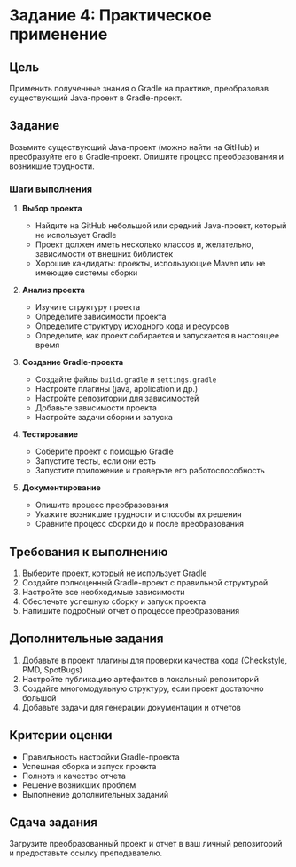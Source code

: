 # Задание 4: Практическое применение

## Цель
Применить полученные знания о Gradle на практике, преобразовав существующий Java-проект в Gradle-проект.

## Задание

Возьмите существующий Java-проект (можно найти на GitHub) и преобразуйте его в Gradle-проект. Опишите процесс преобразования и возникшие трудности.

### Шаги выполнения

1. **Выбор проекта**
   - Найдите на GitHub небольшой или средний Java-проект, который не использует Gradle
   - Проект должен иметь несколько классов и, желательно, зависимости от внешних библиотек
   - Хорошие кандидаты: проекты, использующие Maven или не имеющие системы сборки

2. **Анализ проекта**
   - Изучите структуру проекта
   - Определите зависимости проекта
   - Определите структуру исходного кода и ресурсов
   - Определите, как проект собирается и запускается в настоящее время

3. **Создание Gradle-проекта**
   - Создайте файлы `build.gradle` и `settings.gradle`
   - Настройте плагины (java, application и др.)
   - Настройте репозитории для зависимостей
   - Добавьте зависимости проекта
   - Настройте задачи сборки и запуска

4. **Тестирование**
   - Соберите проект с помощью Gradle
   - Запустите тесты, если они есть
   - Запустите приложение и проверьте его работоспособность

5. **Документирование**
   - Опишите процесс преобразования
   - Укажите возникшие трудности и способы их решения
   - Сравните процесс сборки до и после преобразования

## Требования к выполнению

1. Выберите проект, который не использует Gradle
2. Создайте полноценный Gradle-проект с правильной структурой
3. Настройте все необходимые зависимости
4. Обеспечьте успешную сборку и запуск проекта
5. Напишите подробный отчет о процессе преобразования

## Дополнительные задания

1. Добавьте в проект плагины для проверки качества кода (Checkstyle, PMD, SpotBugs)
2. Настройте публикацию артефактов в локальный репозиторий
3. Создайте многомодульную структуру, если проект достаточно большой
4. Добавьте задачи для генерации документации и отчетов

## Критерии оценки

- Правильность настройки Gradle-проекта
- Успешная сборка и запуск проекта
- Полнота и качество отчета
- Решение возникших проблем
- Выполнение дополнительных заданий

## Сдача задания

Загрузите преобразованный проект и отчет в ваш личный репозиторий и предоставьте ссылку преподавателю.
